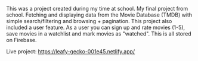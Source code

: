 This was a project created during my time at school. My final project from school. Fetching and displaying data from the Movie Database (TMDB) with simple search/filtering and browsing + pagination. This project also included a user feature. As a user you can sign up and rate movies (1-5), save movies in a watchlist and mark movies as "watched". This is all stored on Firebase. 

Live project: https://leafy-gecko-001e45.netlify.app/

